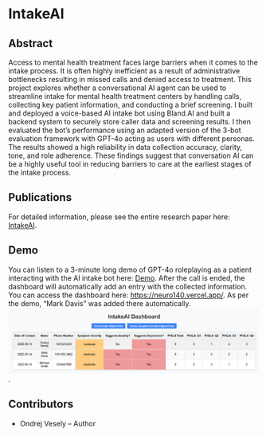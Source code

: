 # IntakeAI
## Abstract
Access to mental health treatment faces large barriers when it comes to the 
intake process. It is often highly inefficient as a result of administrative 
bottlenecks resulting in missed calls and denied access to treatment. This 
project explores whether a conversational AI agent can be used to streamline 
intake for mental health treatment centers by handling calls, collecting key 
patient information, and conducting a brief screening. I built and deployed
a voice-based AI intake bot using Bland.AI and built a backend system to 
securely store caller data and screening results. I then evaluated the bot’s 
performance using an adapted version of the 3-bot evaluation framework with
GPT-4o acting as users with different personas. The results showed a high 
reliability in data collection accuracy, clarity, tone, and role adherence. 
These findings suggest that conversation AI can be a highly useful tool in 
reducing barriers to care at the earliest stages of the intake process.

## Publications
For detailed information, please see the entire research paper here:
[IntakeAI](IntakeAI.pdf).

## Demo
You can listen to a 3-minute long demo of GPT-4o roleplaying as a patient
interacting with the AI intake bot here:
[Demo](ondrejdemo%20-%205_13_25,%2011.05%E2%80%AFPM%20%281%29.mp3).
After the call is ended, the dashboard will automatically add an entry with
the collected information. You can access the dashboard here:
https://neuro140.vercel.app/. As per the demo, “Mark Davis” was added there
automatically. 
![Dashboard Screenshot](dashboard.png).

## Contributors
- Ondrej Vesely – Author

